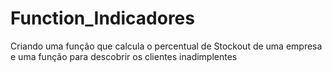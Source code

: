 # Function_Indicadores
Criando uma função que calcula o percentual de Stockout de uma empresa e uma função para descobrir os clientes inadimplentes 
